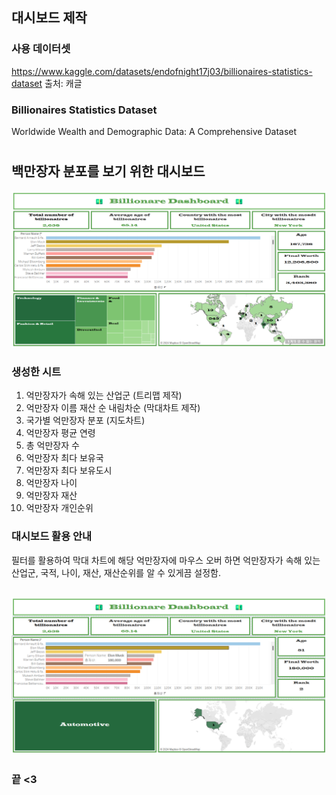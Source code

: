 ## 대시보드 제작

### 사용 데이터셋
https://www.kaggle.com/datasets/endofnight17j03/billionaires-statistics-dataset 
출처: 캐글
### Billionaires Statistics Dataset
Worldwide Wealth and Demographic Data: A Comprehensive Dataset

#
## 백만장자 분포를 보기 위한 대시보드 
![week9_1](../img/week9_1.png)

### 생성한 시트
1. 억만장자가 속해 있는 산업군 (트리맵 제작)
2. 억만장자 이름 재산 순 내림차순 (막대차트 제작)
3. 국가별 억만장자 분포 (지도차트)
4. 억만장자 평균 연령
5. 총 억만장자 수 
6. 억만장자 최다 보유국
7. 억만장자 최다 보유도시
8. 억만장자 나이
9. 억만장자 재산
10. 억만장자 개인순위

### 대시보드 활용 안내
필터를 활용하여 막대 차트에 해당 억만장자에 마우스 오버 하면 억만장자가 속해 있는 산업군, 국적, 나이, 재산, 재산순위를 알 수 있게끔 설정함. 

![week9_2](../img/week9_2.png)
-

### 끝 <3
